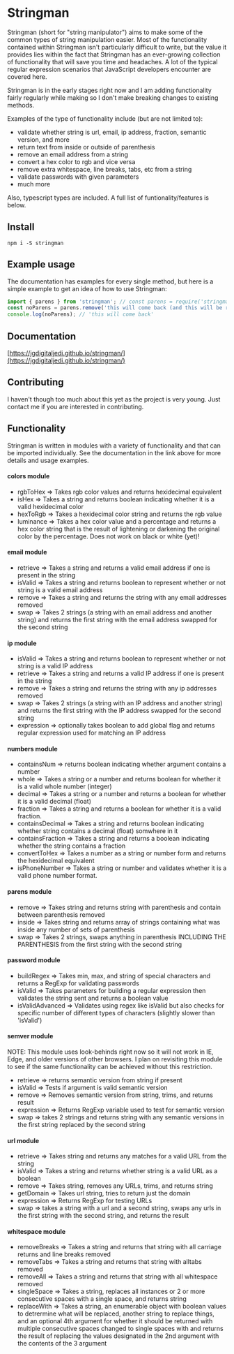 # Stringman

Stringman (short for "string manipulator") aims to make some of the common types of string manipulation easier. Most of the functionality contained within Stringman isn't particularly difficult to write, but the value it provides lies within the fact that Stringman has an ever-growing collection of functionality that will save you time and headaches. A lot of the typical regular expression scenarios that JavaScript developers encounter are covered here.

Stringman is in the early stages right now and I am adding functionality fairly regularly while making so I don't make breaking changes to existing methods.

Examples of the type of functionality include (but are not limited to):

- validate whether string is url, email, ip address, fraction, semantic version, and more
- return text from inside or outside of parenthesis
- remove an email address from a string
- convert a hex color to rgb and vice versa
- remove extra whitespace, line breaks, tabs, etc from a string
- validate passwords with given parameters
- much more

Also, typescript types are included. A full list of funtionality/features is below.

## Install

```
npm i -S stringman
```

## Example usage

The documentation has examples for every single method, but here is a simple example to get an idea of how to use Stringman:

```js
import { parens } from 'stringman'; // const parens = require('stringman').parens;
const noParens = parens.remove('this will come back (and this will be removed)');
console.log(noParens); // 'this will come back'
```

## Documentation

[https://jgdigitaljedi.github.io/stringman/](https://jgdigitaljedi.github.io/stringman/)

## Contributing

I haven't though too much about this yet as the project is very young. Just contact me if you are interested in contributing.

## Functionality

Stringman is written in modules with a variety of functionality and that can be imported individually. See the documentation in the link above for more details and usage examples.

#### colors module

- rgbToHex => Takes rgb color values and returns hexidecimal equivalent
- isHex => Takes a string and returns boolean indicating whether it is a valid hexidecimal color
- hexToRgb => Takes a hexidecimal color string and returns the rgb value
- luminance => Takes a hex color value and a percentage and returns a hex color string that is the result of lightening or darkening the original color by the percentage. Does not work on black or white (yet)!

#### email module

- retrieve => Takes a string and returns a valid email address if one is present in the string
- isValid => Takes a string and returns boolean to represent whether or not string is a valid email address
- remove => Takes a string and returns the string with any email addresses removed
- swap => Takes 2 strings (a string with an email address and another string) and returns the first string with the email address swapped for the second string

#### ip module

- isValid => Takes a string and returns boolean to represent whether or not string is a valid IP address
- retrieve => Takes a string and returns a valid IP address if one is present in the string
- remove => Takes a string and returns the string with any ip addresses removed
- swap => Takes 2 strings (a string with an IP address and another string) and returns the first string with the IP address swapped for the second string
- expression => optionally takes boolean to add global flag and returns regular expression used for matching an IP address

#### numbers module

- containsNum => returns boolean indicating whether argument contains a number
- whole => Takes a string or a number and returns boolean for whether it is a valid whole number (integer)
- decimal => Takes a string or a number and returns a boolean for whether it is a valid decimal (float)
- fraction => Takes a string and returns a boolean for whether it is a valid fraction.
- containsDecimal => Takes a string and returns boolean indicating whether string contains a decimal (float) somwhere in it
- containsFraction => Takes a string and returns a boolean indicating whether the string contains a fraction
- convertToHex => Takes a number as a string or number form and returns the hexidecimal equivalent
- isPhoneNumber => Takes a string or number and validates whether it is a valid phone number format.

#### parens module

- remove => Takes string and returns string with parenthesis and contain between parenthesis removed
- inside => Takes string and returns array of strings containing what was inside any number of sets of parenthesis
- swap => Takes 2 strings, swaps anything in parenthesis INCLUDING THE PARENTHESIS from the first string with the second string

#### password module

- buildRegex => Takes min, max, and string of special characters and returns a RegExp for validating passwords
- isValid => Takes parameters for building a regular expression then validates the string sent and returns a boolean value
- isValidAdvanced => Validates using regex like isValid but also checks for specific number of different types of characters (slightly slower than 'isValid')

#### semver module

NOTE: This module uses look-behinds right now so it will not work in IE, Edge, and older versions of other browsers. I plan on revisiting this module to see if the same functionality can be achieved without this restriction.

- retrieve => returns semantic version from string if present
- isValid => Tests if argument is valid semantic version
- remove => Removes semantic version from string, trims, and returns result
- expression => Returns RegExp variable used to test for semantic version
- swap => takes 2 strings and returns string with any semantic versions in the first string replaced by the second string

#### url module

- retrieve => Takes string and returns any matches for a valid URL from the string
- isValid => Takes a string and returns whether string is a valid URL as a boolean
- remove => Takes string, removes any URLs, trims, and returns string
- getDomain => Takes url string, tries to return just the domain
- expression => Returns RegExp for testing URLs
- swap => takes a string with a url and a second string, swaps any urls in the first string with the second string, and returns the result

#### whitespace module

- removeBreaks => Takes a string and returns that string with all carriage returns and line breaks removed
- removeTabs => Takes a string and returns that string with alltabs removed
- removeAll => Takes a string and returns that string with all whitespace removed
- singleSpace => Takes a string, replaces all instances or 2 or more consecutive spaces with a single space, and returns string
- replaceWith => Takes a string, an enumerable object with boolean values to detrermine what will be replaced, another string to replace things, and an optional 4th argument for whether it should be returned with multiple consecutive spaces changed to single spaces with and returns the result of replacing the values designated in the 2nd argument with the contents of the 3 argument
